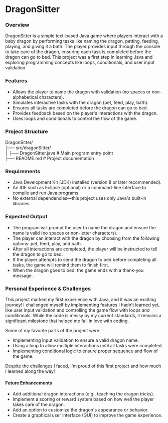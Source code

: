 # DragonSitter

### Overview

DragonSitter is a simple text-based Java game where players interact with a baby dragon by performing tasks like naming the dragon, petting, feeding, playing, and giving it a bath. The player provides input through the console to take care of the dragon, ensuring each task is completed before the dragon can go to bed. This project was a first step in learning Java and exploring programming concepts like loops, conditionals, and user input validation.

### Features

- Allows the player to name the dragon with validation (no spaces or non-alphabetical characters).
- Simulates interactive tasks with the dragon (pet, feed, play, bath).
- Ensures all tasks are completed before the dragon can go to bed.
- Provides feedback based on the player's interactions with the dragon.
- Uses loops and conditionals to control the flow of the game.

### Project Structure

DragonSitter/\
├── src/dragonSitter/\
│ ├── DragonSitter.java # Main program entry point\
├── README.md # Project documentation

### Requirements

- Java Development Kit (JDK) installed (version 8 or later recommended).
- An IDE such as Eclipse (optional) or a command-line interface to compile and run Java programs.
- No external dependencies—this project uses only Java's built-in libraries.

### Expected Output
- The program will prompt the user to name the dragon and ensure the name is valid (no spaces or non-letter characters).
- The player can interact with the dragon by choosing from the following options: pet, feed, play, and bath.
- After all interactions are completed, the player will be instructed to tell the dragon to go to bed.
- If the player attempts to send the dragon to bed before completing all tasks, the game will remind them to finish first.
- When the dragon goes to bed, the game ends with a thank-you message.

### Personal Experience & Challenges

This project marked my first experience with Java, and it was an exciting journey! I challenged myself by implementing features I hadn’t learned yet, like user input validation and controlling the game flow with loops and conditionals. While the code is messy by my current standards, it remains a significant milestone that helped me fall in love with coding.

Some of my favorite parts of the project were:
- Implementing input validation to ensure a valid dragon name.
- Using a loop to allow multiple interactions until all tasks were completed.
- Implementing conditional logic to ensure proper sequence and flow of the game.

Despite the challenges I faced, I'm proud of this first project and how much I learned along the way!

#### Future Enhancements

- Add additional dragon interactions (e.g., teaching the dragon tricks).
- Implement a scoring or reward system based on how well the player takes care of the dragon.
- Add an option to customize the dragon's appearance or behavior.
- Create a graphical user interface (GUI) to improve the game experience.
